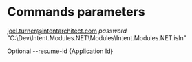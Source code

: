 ﻿

# Commands parameters

joel.turner@intentarchitect.com *password* "C:\Dev\Intent.Modules.NET\Modules\Intent.Modules.NET.isln" 

Optional 
--resume-id {Application Id}